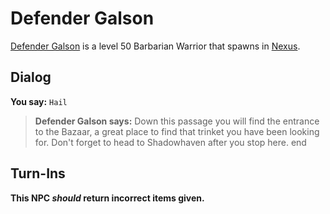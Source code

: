 # Defender Galson



[Defender Galson](/npc/152010) is a level 50 Barbarian Warrior that spawns in [Nexus](/zone/152).



## Dialog

**You say:** `Hail`



>**Defender Galson says:** Down this passage you will find the entrance to the Bazaar, a great place to find that trinket you have been looking for. Don't forget to head to Shadowhaven after you stop here.
end



## Turn-Ins



**This NPC *should* return incorrect items given.**





